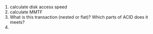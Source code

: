 1. calculate disk access speed
2. calculate MMTF
3. What is this transaction (nested or flat)? Which parts of ACID does it meets?
4. 

